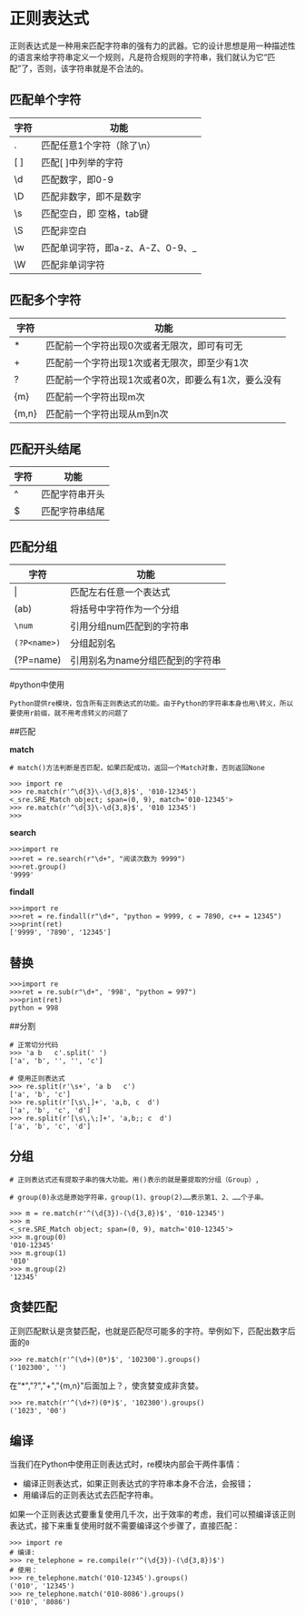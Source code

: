 # 正则表达式

正则表达式是一种用来匹配字符串的强有力的武器。它的设计思想是用一种描述性的语言来给字符串定义一个规则，凡是符合规则的字符串，我们就认为它“匹配”了，否则，该字符串就是不合法的。

## 匹配单个字符

| 字符 | 功能                             |
| ---- | -------------------------------- |
| .    | 匹配任意1个字符（除了\n）        |
| [ ]  | 匹配[ ]中列举的字符              |
| \d   | 匹配数字，即0-9                  |
| \D   | 匹配非数字，即不是数字           |
| \s   | 匹配空白，即 空格，tab键         |
| \S   | 匹配非空白                       |
| \w   | 匹配单词字符，即a-z、A-Z、0-9、_ |
| \W   | 匹配非单词字符                   |

## 匹配多个字符

| 字符  | 功能                                                |
| ----- | --------------------------------------------------- |
| *     | 匹配前一个字符出现0次或者无限次，即可有可无         |
| +     | 匹配前一个字符出现1次或者无限次，即至少有1次        |
| ?     | 匹配前一个字符出现1次或者0次，即要么有1次，要么没有 |
| {m}   | 匹配前一个字符出现m次                               |
| {m,n} | 匹配前一个字符出现从m到n次                          |

## 匹配开头结尾

| 字符 | 功能           |
| ---- | -------------- |
| ^    | 匹配字符串开头 |
| $    | 匹配字符串结尾 |

## 匹配分组

| 字符         | 功能                             |
| ------------ | -------------------------------- |
| \|           | 匹配左右任意一个表达式           |
| (ab)         | 将括号中字符作为一个分组         |
| `\num`       | 引用分组num匹配到的字符串        |
| `(?P<name>)` | 分组起别名                       |
| (?P=name)    | 引用别名为name分组匹配到的字符串 |

#python中使用

```
Python提供re模块，包含所有正则表达式的功能。由于Python的字符串本身也用\转义，所以要使用r前缀，就不用考虑转义的问题了
```

##匹配

**match**

```
# match()方法判断是否匹配，如果匹配成功，返回一个Match对象，否则返回None

>>> import re
>>> re.match(r'^\d{3}\-\d{3,8}$', '010-12345')
<_sre.SRE_Match object; span=(0, 9), match='010-12345'>
>>> re.match(r'^\d{3}\-\d{3,8}$', '010 12345')
>>>
```

**search**

```
>>>import re
>>>ret = re.search(r"\d+", "阅读次数为 9999")
>>>ret.group()
'9999'
```

**findall**

```
>>>import re
>>>ret = re.findall(r"\d+", "python = 9999, c = 7890, c++ = 12345")
>>>print(ret)
['9999', '7890', '12345']
```

## 替换

```
>>>import re
>>>ret = re.sub(r"\d+", '998', "python = 997")
>>>print(ret)
python = 998
```

##分割

```
# 正常切分代码
>>> 'a b   c'.split(' ')
['a', 'b', '', '', 'c']

# 使用正则表达式
>>> re.split(r'\s+', 'a b   c')
['a', 'b', 'c']
>>> re.split(r'[\s\,]+', 'a,b, c  d')
['a', 'b', 'c', 'd']
>>> re.split(r'[\s\,\;]+', 'a,b;; c  d')
['a', 'b', 'c', 'd']
```

## 分组

```
# 正则表达式还有提取子串的强大功能。用()表示的就是要提取的分组（Group）,

# group(0)永远是原始字符串，group(1)、group(2)……表示第1、2、……个子串。

>>> m = re.match(r'^(\d{3})-(\d{3,8})$', '010-12345')
>>> m
<_sre.SRE_Match object; span=(0, 9), match='010-12345'>
>>> m.group(0)
'010-12345'
>>> m.group(1)
'010'
>>> m.group(2)
'12345'
```

## 贪婪匹配

正则匹配默认是贪婪匹配，也就是匹配尽可能多的字符。举例如下，匹配出数字后面的`0`

```
>>> re.match(r'^(\d+)(0*)$', '102300').groups()
('102300', '')
```

在"*","?","+","{m,n}"后面加上？，使贪婪变成非贪婪。

```
>>> re.match(r'^(\d+?)(0*)$', '102300').groups()
('1023', '00')
```

## 编译

当我们在Python中使用正则表达式时，re模块内部会干两件事情：

- 编译正则表达式，如果正则表达式的字符串本身不合法，会报错；
- 用编译后的正则表达式去匹配字符串。

如果一个正则表达式要重复使用几千次，出于效率的考虑，我们可以预编译该正则表达式，接下来重复使用时就不需要编译这个步骤了，直接匹配：

```
>>> import re
# 编译:
>>> re_telephone = re.compile(r'^(\d{3})-(\d{3,8})$')
# 使用：
>>> re_telephone.match('010-12345').groups()
('010', '12345')
>>> re_telephone.match('010-8086').groups()
('010', '8086')
```



